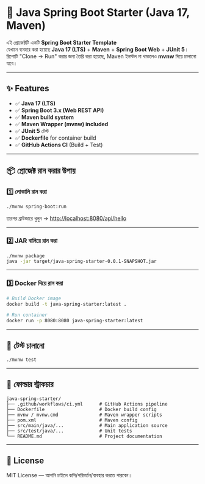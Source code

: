 # 🚀 Java Spring Boot Starter (Java 17, Maven)

এই প্রোজেক্টটি একটি **Spring Boot Starter Template**  
যেখানে ব্যবহার করা হয়েছে **Java 17 (LTS)** + **Maven** + **Spring Boot Web** + **JUnit 5**।  
রিপোটি "Clone → Run" করার জন্য তৈরি করা হয়েছে, Maven ইনস্টল না থাকলেও **mvnw** দিয়ে চালানো যাবে।

---

## ✨ Features
- ✅ **Java 17 (LTS)**
- ✅ **Spring Boot 3.x (Web REST API)**
- ✅ **Maven build system**
- ✅ **Maven Wrapper (mvnw) included**
- ✅ **JUnit 5** টেস্ট
- ✅ **Dockerfile** for container build
- ✅ **GitHub Actions CI** (Build + Test)

---

## 📦 প্রোজেক্ট রান করার উপায়

### 1️⃣ লোকালি রান করা
```bash
./mvnw spring-boot:run
```
তারপর ব্রাউজারে খুলুন → [http://localhost:8080/api/hello](http://localhost:8080/api/hello)

---

### 2️⃣ JAR বানিয়ে রান করা
```bash
./mvnw package
java -jar target/java-spring-starter-0.0.1-SNAPSHOT.jar
```

---

### 3️⃣ Docker দিয়ে রান করা
```bash
# Build Docker image
docker build -t java-spring-starter:latest .

# Run container
docker run -p 8080:8080 java-spring-starter:latest
```

---

## 🧪 টেস্ট চালানো
```bash
./mvnw test
```

---

## 📁 ফোল্ডার স্ট্রাকচার
```
java-spring-starter/
├── .github/workflows/ci.yml      # GitHub Actions pipeline
├── Dockerfile                    # Docker build config
├── mvnw / mvnw.cmd               # Maven wrapper scripts
├── pom.xml                       # Maven config
├── src/main/java/...             # Main application source
├── src/test/java/...             # Unit tests
└── README.md                     # Project documentation
```

---

## 📜 License
MIT License — আপনি চাইলে কপি/পরিবর্তন/ব্যবহার করতে পারবেন।
